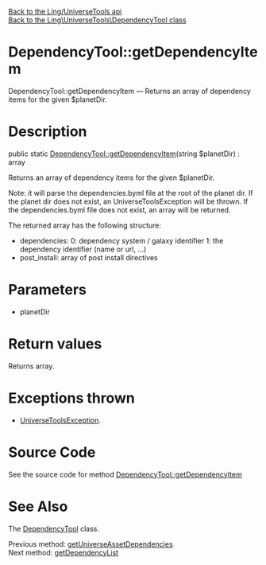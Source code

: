 [Back to the Ling/UniverseTools api](https://github.com/lingtalfi/UniverseTools/blob/master/doc/api/Ling/UniverseTools.md)<br>
[Back to the Ling\UniverseTools\DependencyTool class](https://github.com/lingtalfi/UniverseTools/blob/master/doc/api/Ling/UniverseTools/DependencyTool.md)


DependencyTool::getDependencyItem
================



DependencyTool::getDependencyItem — Returns an array of dependency items for the given $planetDir.




Description
================


public static [DependencyTool::getDependencyItem](https://github.com/lingtalfi/UniverseTools/blob/master/doc/api/Ling/UniverseTools/DependencyTool/getDependencyItem.md)(string $planetDir) : array




Returns an array of dependency items for the given $planetDir.


Note: it will parse the dependencies.byml file at the root of the planet dir.
If the planet dir does not exist, an UniverseToolsException will be thrown.
If the dependencies.byml file does not exist, an array will be returned.


The returned array has the following structure:

- dependencies:
     0: dependency system / galaxy identifier
     1: the dependency identifier (name or url, ...)
- post_install: array of post install directives




Parameters
================


- planetDir

    


Return values
================

Returns array.


Exceptions thrown
================

- [UniverseToolsException](https://github.com/lingtalfi/UniverseTools/blob/master/doc/api/Ling/UniverseTools/Exception/UniverseToolsException.md).&nbsp;







Source Code
===========
See the source code for method [DependencyTool::getDependencyItem](https://github.com/lingtalfi/UniverseTools/blob/master/DependencyTool.php#L305-L327)


See Also
================

The [DependencyTool](https://github.com/lingtalfi/UniverseTools/blob/master/doc/api/Ling/UniverseTools/DependencyTool.md) class.

Previous method: [getUniverseAssetDependencies](https://github.com/lingtalfi/UniverseTools/blob/master/doc/api/Ling/UniverseTools/DependencyTool/getUniverseAssetDependencies.md)<br>Next method: [getDependencyList](https://github.com/lingtalfi/UniverseTools/blob/master/doc/api/Ling/UniverseTools/DependencyTool/getDependencyList.md)<br>

